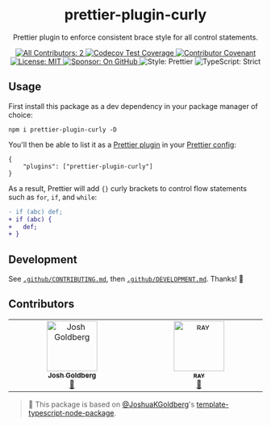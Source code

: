 <h1 align="center">prettier-plugin-curly</h1>

<p align="center">Prettier plugin to enforce consistent brace style for all control statements.</p>

<p align="center">
	<a href="#contributors" target="_blank">
<!-- prettier-ignore-start -->
<!-- ALL-CONTRIBUTORS-BADGE:START - Do not remove or modify this section -->
<img alt="All Contributors: 2" src="https://img.shields.io/badge/all_contributors-2-21bb42.svg" />
<!-- ALL-CONTRIBUTORS-BADGE:END -->
<!-- prettier-ignore-end -->
	</a>
	<a href="https://codecov.io/gh/JoshuaKGoldberg/prettier-plugin-curly" target="_blank">
		<img alt="Codecov Test Coverage" src="https://codecov.io/gh/JoshuaKGoldberg/prettier-plugin-curly/branch/main/graph/badge.svg?token=eVIFY4MhfQ"/>
	</a>
	<a href="https://github.com/JoshuaKGoldberg/prettier-plugin-curly/blob/main/.github/CODE_OF_CONDUCT.md" target="_blank">
		<img alt="Contributor Covenant" src="https://img.shields.io/badge/code_of_conduct-enforced-21bb42" />
	</a>
	<a href="https://github.com/JoshuaKGoldberg/prettier-plugin-curly/blob/main/LICENSE.md" target="_blank">
	    <img alt="License: MIT" src="https://img.shields.io/github/license/JoshuaKGoldberg/prettier-plugin-curly?color=21bb42">
    </a>
	<a href="https://github.com/sponsors/JoshuaKGoldberg" target="_blank">
    	<img alt="Sponsor: On GitHub" src="https://img.shields.io/badge/sponsor-on_github-21bb42.svg" />
    </a>
	<img alt="Style: Prettier" src="https://img.shields.io/badge/style-prettier-21bb42.svg" />
    <img alt="TypeScript: Strict" src="https://img.shields.io/badge/typescript-strict-21bb42.svg" />
</p>

## Usage

First install this package as a dev dependency in your package manager of choice:

```shell
npm i prettier-plugin-curly -D
```

You'll then be able to list it as a [Prettier plugin](https://prettier.io/docs/en/plugins.html) in your [Prettier config](https://prettier.io/docs/en/configuration.html):

```jsonc
{
	"plugins": ["prettier-plugin-curly"]
}
```

As a result, Prettier will add `{}` curly brackets to control flow statements such as `for`, `if`, and `while`:

```diff
- if (abc) def;
+ if (abc) {
+   def;
+ }
```

## Development

See [`.github/CONTRIBUTING.md`](./.github/CONTRIBUTING.md), then [`.github/DEVELOPMENT.md`](./.github/DEVELOPMENT.md).
Thanks! 💖

## Contributors

<!-- spellchecker: disable -->
<!-- ALL-CONTRIBUTORS-LIST:START - Do not remove or modify this section -->
<!-- prettier-ignore-start -->
<!-- markdownlint-disable -->
<table>
  <tbody>
    <tr>
      <td align="center" valign="top" width="14.28%"><a href="http://www.joshuakgoldberg.com"><img src="https://avatars.githubusercontent.com/u/3335181?v=4?s=100" width="100px;" alt="Josh Goldberg"/><br /><sub><b>Josh Goldberg</b></sub></a><br /><a href="#tool-JoshuaKGoldberg" title="Tools">🔧</a></td>
      <td align="center" valign="top" width="14.28%"><a href="https://mk1.io"><img src="https://avatars.githubusercontent.com/u/58381667?v=4?s=100" width="100px;" alt="ʀᴀʏ"/><br /><sub><b>ʀᴀʏ</b></sub></a><br /><a href="https://github.com/JoshuaKGoldberg/prettier-plugin-curly/commits?author=so1ve" title="Documentation">📖</a></td>
    </tr>
  </tbody>
</table>

<!-- markdownlint-restore -->
<!-- prettier-ignore-end -->

<!-- ALL-CONTRIBUTORS-LIST:END -->
<!-- spellchecker: enable -->

<!-- You can remove this notice if you don't want it 🙂 no worries! -->

> 💙 This package is based on [@JoshuaKGoldberg](https://github.com/JoshuaKGoldberg)'s [template-typescript-node-package](https://github.com/JoshuaKGoldberg/template-typescript-node-package).
